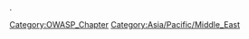 .

[Category:OWASP_Chapter](Category:OWASP_Chapter "wikilink")
[Category:Asia/Pacific/Middle_East](Category:Asia/Pacific/Middle_East "wikilink")